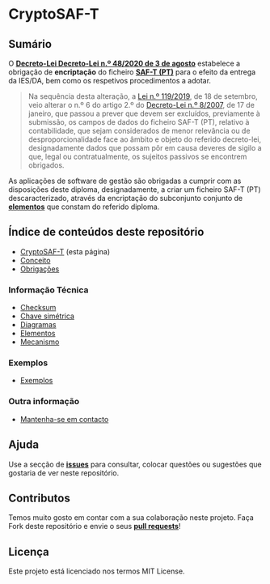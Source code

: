 # CryptoSAF-T

## Sumário

O [**Decreto-Lei Decreto-Lei n.º 48/2020 de 3 de agosto**](https://data.dre.pt/eli/dec-lei/48/2020/08/03/p/dre) estabelece a obrigação de **encriptação** do ficheiro [**SAF-T \(PT\)**](https://info.portaldasfinancas.gov.pt/pt/apoio_contribuinte/SAFT_PT/Paginas/news-saf-t-pt.aspx) para o efeito da entrega da IES/DA, bem como os respetivos procedimentos a adotar.

> Na sequência desta alteração, a [Lei n.º 119/2019](https://dre.pt/web/guest/pesquisa/-/search/124793094/details/normal?l=1), de 18 de setembro, veio alterar o n.º 6 do artigo 2.º do [Decreto-Lei n.º 8/2007](https://dre.pt/web/guest/pesquisa/-/search/522813/details/normal?l=1), de 17 de janeiro, que passou a prever que devem ser excluídos, previamente à submissão, os campos de dados do ficheiro SAF-T \(PT\), relativo à contabilidade, que sejam considerados de menor relevância ou de desproporcionalidade face ao âmbito e objeto do referido decreto-lei, designadamente dados que possam pôr em causa deveres de sigilo a que, legal ou contratualmente, os sujeitos passivos se encontrem obrigados.

As aplicações de software de gestão são obrigadas a cumprir com as disposições deste diploma, designadamente, a criar um ficheiro SAF-T \(PT\) descaracterizado, através da encriptação do subconjunto conjunto de [**elementos**](informacao-tecnica/elementos.md) que constam do referido diploma.

## Índice de conteúdos deste repositório

* [CryptoSAF-T](./) \(esta página\)
* [Conceito](conceito.md)
* [Obrigações](obrigacoes.md)

### Informação Técnica

* [Checksum](informacao-tecnica/checksum.md)
* [Chave simétrica](informacao-tecnica/chave-simetrica.md)
* [Diagramas](informacao-tecnica/diagramas.md)
* [Elementos](informacao-tecnica/elementos.md)
* [Mecanismo](informacao-tecnica/mecanismo.md)

### Exemplos

* [Exemplos](exemplos/exemplos.md)

### Outra informação

* [Mantenha-se em contacto](outra-informacao/mantenha-se-em-contacto.md)

## Ajuda

Use a secção de [**issues**](https://github.com/assoft-portugal/documentacao-CryptoSAF-T/issues) para consultar, colocar questões ou sugestões que gostaria de ver neste repositório.

## Contributos

Temos muito gosto em contar com a sua colaboração neste projeto. Faça Fork deste repositório e envie o seus [**pull requests**](https://github.com/assoft-portugal/documentacao-CryptoSAF-T/pulls)!

## Licença

Este projeto está licenciado nos termos MIT License.

